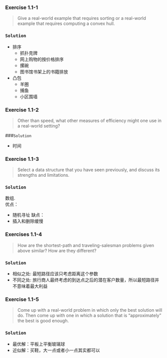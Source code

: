 ### Exercise 1.1-1
> Give a real-world example that requires sorting or a real-world example that requires computing a convex hull.

### `Solution`
* 排序
  - 抓扑克牌
  - 网上购物的按价格排序
  - 摞碗
  - 图书馆书架上的书籍排放
* 凸包
  - 羊圈
  - 捕鱼
  - 小区围墙

### Exercise 1.1-2
> Other than speed, what other measures of efficiency might one use in a real-world setting?

###`Solution`
* 时间

### Exercise 1.1-3
> Select a data structure that you have seen previously, and discuss its strengths and limitations.

### `Solution`
数组.  
优点：
* 随机寻址
缺点：
* 插入和删除缓慢

### Exercises 1.1-4
> How are the shortest-path and traveling-salesman problems given above similar? How are they different?

### `Solution`
* 相似之处: 最短路径应该只考虑距离这个参数
* 不同之处: 旅行商人最终考虑的到达点之后的潜在客户数量，所以最短路径并不意味着最大利益

### Exercise 1.1-5
> Come up with a real-world problem in which only the best solution will do. Then come up with one in which a solution that is “approximately” the best is good enough.

### `Solution`
* 最优解：平板上平衡玻璃球
* 近似解：买鞋，大一点或者小一点其实都可以